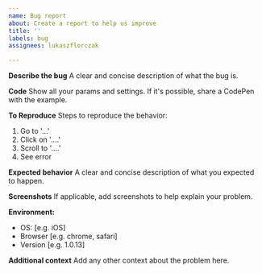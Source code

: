 ```yaml
---
name: Bug report
about: Create a report to help us improve
title: ''
labels: bug
assignees: lukaszflorczak

---
```


**Describe the bug**
A clear and concise description of what the bug is.

**Code**
Show all your params and settings. If it's possible, share a CodePen with the example.

**To Reproduce**
Steps to reproduce the behavior:
1. Go to '...'
2. Click on '....'
3. Scroll to '....'
4. See error

**Expected behavior**
A clear and concise description of what you expected to happen.

**Screenshots**
If applicable, add screenshots to help explain your problem.

**Environment:**
 - OS: [e.g. iOS]
 - Browser [e.g. chrome, safari]
 - Version [e.g. 1.0.13]

**Additional context**
Add any other context about the problem here.
